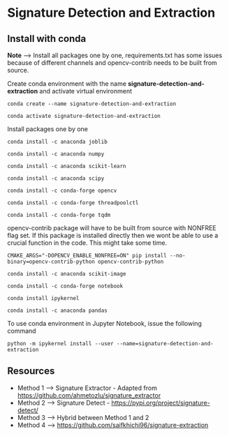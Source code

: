 # Signature Detection and Extraction

## Install with conda
**Note** --> Install all packages one by one, requirements.txt has some issues because of different channels and opencv-contrib needs to be built from source.

Create conda environment with the name **signature-detection-and-extraction** and activate virtual environment
```
conda create --name signature-detection-and-extraction

conda activate signature-detection-and-extraction
```
Install packages one by one
```
conda install -c anaconda joblib

conda install -c anaconda numpy

conda install -c anaconda scikit-learn

conda install -c anaconda scipy

conda install -c conda-forge opencv

conda install -c conda-forge threadpoolctl

conda install -c conda-forge tqdm
```
opencv-contrib package will have to be built from source with NONFREE flag set. If this package is installed directly then we wont be able to use a crucial function in the code. This might take some time.
```
CMAKE_ARGS="-DOPENCV_ENABLE_NONFREE=ON" pip install --no-binary=opencv-contrib-python opencv-contrib-python

```
```
conda install -c anaconda scikit-image

conda install -c conda-forge notebook

conda install ipykernel

conda install -c anaconda pandas
```
To use conda environment in Jupyter Notebook, issue the following command
```
python -m ipykernel install --user --name=signature-detection-and-extraction
```

## Resources
- Method 1 --> Signature Extractor - Adapted from https://github.com/ahmetozlu/signature_extractor
- Method 2 --> Signature Detect - https://pypi.org/project/signature-detect/
- Method 3 --> Hybrid between Method 1 and 2
- Method 4 --> https://github.com/saifkhichi96/signature-extraction